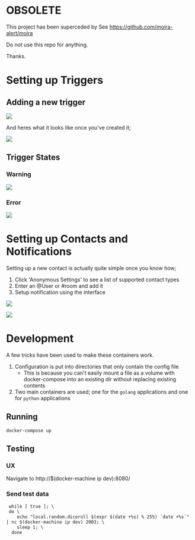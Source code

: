 

# OBSOLETE

This project has been superceded by See https://github.com/moira-alert/moira

Do not use this repo for anything.

Thanks.

# Setting up Triggers


## Adding a new trigger

![](docs/add_new_trigger.png)


And heres what it looks like once you've created it;

![](docs/added_trigger.png)


## Trigger States

### Warning
![](docs/trigger_in_warning_stage.png)

### Error

![](docs/trigger_in_error_stage.png)

# Setting up Contacts and Notifications

Setting up a new contact is actually quite simple once you know how;

1. Click 'Anonymous Settings' to see a list of supported contact types
2. Enter an @User or #room and add it
3. Setup notification using the interface

![](docs/notification_add_contact.png)

![](docs/notification_setup.png)

# Development

A few tricks have been used to make these containers work.

1. Configuration is put into directories that only contain the config file
	* This is because you can't easily mount a file as a volume with docker-compose into an existing dir without replacing existing contents
2. Two main containers are used; one for the `golang` applications and one for `python` applications


## Running

    docker-compose up


## Testing

### UX

Navigate to http://$(docker-machine ip dev):8080/

### Send test data

     while [ true ]; \
     do \
        echo "local.random.diceroll $(expr $(date +%s) % 255) `date +%s`" | nc $(docker-machine ip dev) 2003; \
        sleep 1; \
      done
